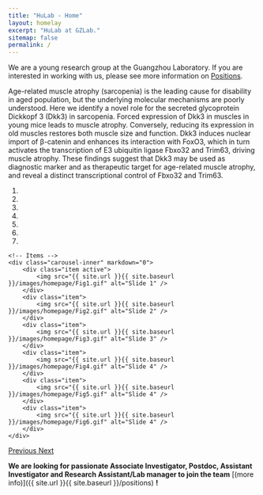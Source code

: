 ```yaml
---
title: "HuLab - Home"
layout: homelay
excerpt: "HuLab at GZLab."
sitemap: false
permalink: /
---
```


<!-- <p>We are a young research group at the [Bioland Laboratory](https://www.grmh-gdl.cn) in the Max-Planck Center for Tissue Stem Cell Research and Regenerative Medicine.</p> -->
<p>We are a young research group at the Guangzhou Laboratory. If you are interested in working with us, please see more information on <a href="https://gzhuping.github.io/positions">Positions</a>. </p>
<p>Age-related muscle atrophy (sarcopenia) is the leading cause for disability in aged population, but the underlying molecular mechanisms are poorly understood. Here we identify a novel role for the secreted glycoprotein Dickkopf 3 (Dkk3) in sarcopenia. Forced expression of Dkk3 in muscles in young mice leads to muscle atrophy. Conversely, reducing its expression in old muscles restores both muscle size and function. Dkk3 induces nuclear import of β-catenin and enhances its interaction with FoxO3, which in turn activates the transcription of E3 ubiquitin ligase Fbxo32 and Trim63, driving muscle atrophy. These findings suggest that Dkk3 may be used as diagnostic marker and as therapeutic target for age-related muscle atrophy, and reveal a distinct transcriptional control of Fbxo32 and Trim63.</p>
 

<div markdown="0" id="carousel" class="carousel slide" data-ride="carousel" data-interval="5000" data-pause="hover" >
    <!-- Menu -->
    <ol class="carousel-indicators">
        <li data-target="#carousel" data-slide-to="0" class="active"></li>
        <li data-target="#carousel" data-slide-to="1"></li>
        <li data-target="#carousel" data-slide-to="2"></li>
        <li data-target="#carousel" data-slide-to="3"></li>
        <li data-target="#carousel" data-slide-to="4"></li>
        <li data-target="#carousel" data-slide-to="5"></li>
        <li data-target="#carousel" data-slide-to="6"></li>
    </ol>

    <!-- Items -->
    <div class="carousel-inner" markdown="0">
        <div class="item active">
            <img src="{{ site.url }}{{ site.baseurl }}/images/homepage/Fig1.gif" alt="Slide 1" />
        </div>
        <div class="item">
            <img src="{{ site.url }}{{ site.baseurl }}/images/homepage/Fig2.gif" alt="Slide 2" />
        </div>
        <div class="item">
            <img src="{{ site.url }}{{ site.baseurl }}/images/homepage/Fig3.gif" alt="Slide 3" />
        </div>
        <div class="item">
            <img src="{{ site.url }}{{ site.baseurl }}/images/homepage/Fig4.gif" alt="Slide 4" />
        </div>
        <div class="item">
            <img src="{{ site.url }}{{ site.baseurl }}/images/homepage/Fig5.gif" alt="Slide 4" />
        </div>
        <div class="item">
            <img src="{{ site.url }}{{ site.baseurl }}/images/homepage/Fig6.gif" alt="Slide 4" />
        </div>
    </div> 
  <a class="left carousel-control" href="#carousel" role="button" data-slide="prev">
    <span class="glyphicon glyphicon-chevron-left" aria-hidden="true"></span>
    <span class="sr-only">Previous</span>
  </a>
  <a class="right carousel-control" href="#carousel" role="button" data-slide="next">
    <span class="glyphicon glyphicon-chevron-right" aria-hidden="true"></span>
    <span class="sr-only">Next</span>
  </a>
</div>


<!-- Advances in single-cell technologies, especially for single-cell RNA sequencing (scRNA-seq), are providing exciting opportunities for describing the characteristics and heterogeneity of individual cells and benefiting the study of cell identity, fate and function with unprecedented resolution (Stuart and Satija, 2019). Recent studies have also shown that identical cell types may have tissue-specific expression patterns, indicating that tissue environment plays an important role in mediating cell states. The loss of spatial information during the process of tissue dissociation and cell isolation will limit our understanding of cellular interactions and organization in the microenvironment. Recently, a number of methods providing spatially resolved transcriptomic profiling have been introduced and are complementary to scRNA-seq (Asp et al., 2020). Some studies, for example, from development, stem cell, cancer and immunology fields, clearly highlight the power of scRNA-seq and spatial transcriptomes for parsing the spatial context in high resolution (Baccin et al., 2020; Moncada et al., 2020). However, due to technical limitations and complexity of data structure, there are some unique computational challenges need to be addressed for advancing the field of single-cell omics 
(see [Research](research)) -->

<!-- We are located at XX, the XX ([XX](https://www.)). We exchange ideas and work with our neighbors from [XX](http://www.), as well as with the colleagues from [XX](https://www.). -->

 **We are  looking for passionate Associate Investigator, Postdoc, Assistant Investigator and Research Assistant/Lab manager to join the team** [(more info)]({{ site.url }}{{ site.baseurl }}/positions) **!**
 
 
<!-- We are grateful for funding from [XX](www.) and [XX](https://www.). -->

<!-- <figure class="fourth">
  <img src="{{ site.url }}{{ site.baseurl }}/images/logopic/Logo_Leiden.jpg" style="width: 210px">
  <img src="{{ site.url }}{{ site.baseurl }}/images/logopic/Logo_Nanofront.jpg" style="width: 110px">
  <img src="{{ site.url }}{{ site.baseurl }}/images/logopic/Logo_NWO.jpg" style="width: 120px">
  <img src="{{ site.url }}{{ site.baseurl }}/images/logopic/Logo_ERC.jpg" style="width: 110px">
</figure> -->





